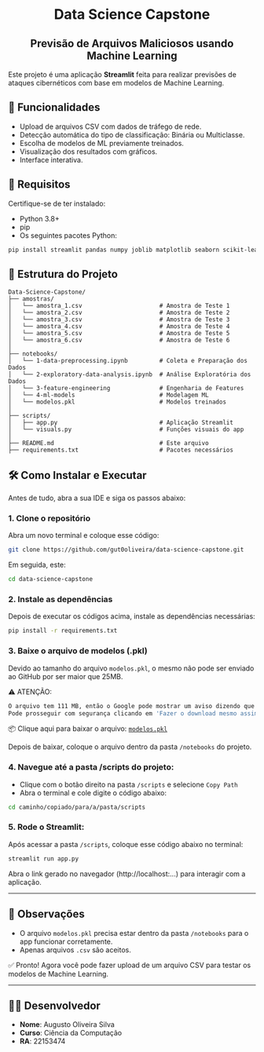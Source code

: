 <h1 align="center">Data Science Capstone</h1>
<h2 align="center">Previsão de Arquivos Maliciosos usando Machine Learning</h2>

Este projeto é uma aplicação **Streamlit** feita para realizar previsões de ataques cibernéticos com base em modelos de Machine Learning.

## 🚀 Funcionalidades

- Upload de arquivos CSV com dados de tráfego de rede.
- Detecção automática do tipo de classificação: Binária ou Multiclasse.
- Escolha de modelos de ML previamente treinados.
- Visualização dos resultados com gráficos.
- Interface interativa.

## 🧩 Requisitos

Certifique-se de ter instalado:

- Python 3.8+
- pip
- Os seguintes pacotes Python:
```bash
pip install streamlit pandas numpy joblib matplotlib seaborn scikit-learn xgboost streamlit-lottie os datetime requests
```

## 📁 Estrutura do Projeto

```
Data-Science-Capstone/
├── amostras/
│   └── amostra_1.csv                      # Amostra de Teste 1
│   └── amostra_2.csv                      # Amostra de Teste 2
│   └── amostra_3.csv                      # Amostra de Teste 3
│   └── amostra_4.csv                      # Amostra de Teste 4
│   └── amostra_5.csv                      # Amostra de Teste 5
│   └── amostra_6.csv                      # Amostra de Teste 6
│
├── notebooks/
│   └── 1-data-preprocessing.ipynb         # Coleta e Preparação dos Dados
│   └── 2-exploratory-data-analysis.ipynb  # Análise Exploratória dos Dados
│   └── 3-feature-engineering              # Engenharia de Features
│   └── 4-ml-models                        # Modelagem ML
│   └── modelos.pkl                        # Modelos treinados
│
├── scripts/
│   ├── app.py                             # Aplicação Streamlit
│   └── visuals.py                         # Funções visuais do app
│
├── README.md                              # Este arquivo
├── requirements.txt                       # Pacotes necessários
```

## 🛠️ Como Instalar e Executar

Antes de tudo, abra a sua IDE e siga os passos abaixo:

### 1. Clone o repositório

Abra um novo terminal e coloque esse código:

```bash
git clone https://github.com/gut0oliveira/data-science-capstone.git
```
Em seguida, este:
```bash
cd data-science-capstone
```

### 2. Instale as dependências

Depois de executar os códigos acima, instale as dependências necessárias:

```bash
pip install -r requirements.txt
```

### 3. Baixe o arquivo de modelos (.pkl)

Devido ao tamanho do arquivo `modelos.pkl`, o mesmo não pode ser enviado ao GitHub por ser maior que 25MB.

⚠️ ATENÇÃO: 

```bash
O arquivo tem 111 MB, então o Google pode mostrar um aviso dizendo que não foi possível verificar vírus.
Pode prosseguir com segurança clicando em 'Fazer o download mesmo assim'`
```

📦 Clique aqui para baixar o arquivo: [`modelos.pkl`](https://drive.google.com/uc?export=download&id=1wWmQbKhzWJxsIQc_MfjYCEfkIgvdvHi2)

Depois de baixar, coloque o arquivo dentro da pasta `/notebooks` do projeto.

### 4. Navegue até a pasta /scripts do projeto:

- Clique com o botão direito na pasta `/scripts` e selecione `Copy Path`
- Abra o terminal e cole digite o código abaixo:
```bash
cd caminho/copiado/para/a/pasta/scripts
```

### 5. Rode o Streamlit:

Após acessar a pasta `/scripts`, coloque esse código abaixo no terminal:
```bash
streamlit run app.py
```
Abra o link gerado no navegador (http://localhost:...) para interagir com a aplicação.

---

## 📌 Observações

- O arquivo `modelos.pkl` precisa estar dentro da pasta `/notebooks` para o app funcionar corretamente.
- Apenas arquivos `.csv` são aceitos.

✅ Pronto! Agora você pode fazer upload de um arquivo CSV para testar os modelos de Machine Learning.

---
## 👨‍💻 Desenvolvedor

- **Nome**: Augusto Oliveira Silva
- **Curso**: Ciência da Computação
- **RA**: 22153474
